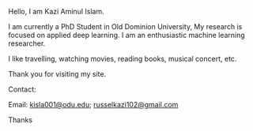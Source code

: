 Hello, I am Kazi Aminul Islam.

I am currently a PhD Student in Old Dominion University, My research is focused on applied deep learning. I am an enthusiastic machine learning researcher.

I like travelling, watching movies, reading books, musical concert, etc. 

Thank you for visiting my site.

Contact:

Email: kisla001@odu.edu; russelkazi102@gmail.com

Thanks
